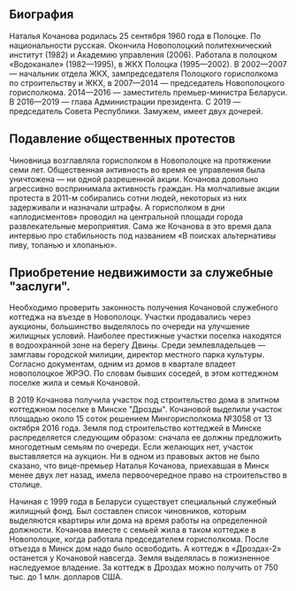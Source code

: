 ## Биография

Наталья Кочанова родилась 25 сентября 1960 года в Полоцке. По национальности русская. Окончила Новополоцкий политехнический институт (1982) и Академию управления (2006). Работала в полоцком «Водоканале» (1982—1995), в ЖКХ Полоцка (1995—2002). В 2002—2007 — начальник отдела ЖКХ, зампредседателя Полоцкого горисполкома по строительству и ЖКХ, в 2007—2014 — председатель Новополоцкого горисполкома. 2014—2016 — заместитель премьер-министра Беларуси. В 2016—2019 — глава Администрации президента. С 2019 — председатель Совета Республики. Замужем, имеет двух дочерей.

## Подавление общественных протестов

Чиновница возглавляла горисполком в Новополоцке на протяжении семи лет. 
Общественная активность во время ее управления была уничтожена — ни одной разрешенной акции. 
Кочанова довольно агрессивно воспринимала активность граждан.
На молчаливые акции протеста в 2011-м собирались сотни людей, некоторых из них задерживали и назначали штрафы. 
А горисполком в дни «аплодисментов» проводил на центральной площади города развлекательные мероприятия. 
Сама же Кочанова в это время дала интервью про стабильность под названием «В поисках альтернативы пиву, топанью и хлопанью».

## Приобретение недвижимости за служебные "заслуги".

Необходимо проверить законность получения Кочановой служебного коттеджа на въезде в Новополоцк.
Участки продавались через аукционы, большинство выделялось по очереди на улучшение жилищных условий. 
Наиболее престижные участки поселка находятся в водоохранной зоне на берегу Двины. 
Среди землевладельцев — замглавы городской милиции, директор местного парка культуры. 
Согласно документам, одним из домов в квартале владеет новополоцкое ЖРЭО. 
По словам бывших соседей, в этом коттеджном поселке жила и семья Кочановой.

В 2019 Кочанова получила участок под строительство дома в элитном коттеджном поселке в Минске "Дрозды".
Кочановой выделили участок площадью около 15 соток решением Мингорисполкома №3058 от 13 октября 2016 года.
Земля под строительство коттеджей в Минске распределяется следующим образом:
сначала ее должны предложить многодетным семьям по очереди.
Если желающих нет, участок выставляется на аукцион.
Ни в одном из правовых актов не было сказано, что вице-премьер Наталья Кочанова, приехавшая в Минск менее двух лет назад, 
имела первоочередное право на строительство в столице.

Начиная с 1999 года в Беларуси существует специальный служебный жилищный фонд. 
Был составлен список чиновников, которым выделяются квартиры или дома на время работы на определенной должности.
Кочанова вместе с семьей жила в таком коттедже в Новополоцке, когда работала председателем горисполкома.
После отъезда в Минск дом надо было освободить.
А коттедж в «Дроздах-2» останется у Кочановой навсегда. Земля выделялась в пожизненное наследуемое владение.
За коттедж в Дроздах можно получить от 750 тыс. до 1 млн. долларов США.

